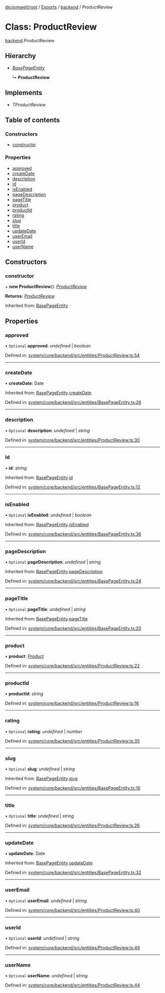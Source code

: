 [@cromwell/root](../README.md) / [Exports](../modules.md) / [backend](../modules/backend.md) / ProductReview

# Class: ProductReview

[backend](../modules/backend.md).ProductReview

## Hierarchy

* [*BasePageEntity*](backend.basepageentity.md)

  ↳ **ProductReview**

## Implements

* *TProductReview*

## Table of contents

### Constructors

- [constructor](backend.productreview.md#constructor)

### Properties

- [approved](backend.productreview.md#approved)
- [createDate](backend.productreview.md#createdate)
- [description](backend.productreview.md#description)
- [id](backend.productreview.md#id)
- [isEnabled](backend.productreview.md#isenabled)
- [pageDescription](backend.productreview.md#pagedescription)
- [pageTitle](backend.productreview.md#pagetitle)
- [product](backend.productreview.md#product)
- [productId](backend.productreview.md#productid)
- [rating](backend.productreview.md#rating)
- [slug](backend.productreview.md#slug)
- [title](backend.productreview.md#title)
- [updateDate](backend.productreview.md#updatedate)
- [userEmail](backend.productreview.md#useremail)
- [userId](backend.productreview.md#userid)
- [userName](backend.productreview.md#username)

## Constructors

### constructor

\+ **new ProductReview**(): [*ProductReview*](backend.productreview.md)

**Returns:** [*ProductReview*](backend.productreview.md)

Inherited from: [BasePageEntity](backend.basepageentity.md)

## Properties

### approved

• `Optional` **approved**: *undefined* \| *boolean*

Defined in: [system/core/backend/src/entities/ProductReview.ts:54](https://github.com/CromwellCMS/Cromwell/blob/b0001b2/system/core/backend/src/entities/ProductReview.ts#L54)

___

### createDate

• **createDate**: Date

Inherited from: [BasePageEntity](backend.basepageentity.md).[createDate](backend.basepageentity.md#createdate)

Defined in: [system/core/backend/src/entities/BasePageEntity.ts:28](https://github.com/CromwellCMS/Cromwell/blob/b0001b2/system/core/backend/src/entities/BasePageEntity.ts#L28)

___

### description

• `Optional` **description**: *undefined* \| *string*

Defined in: [system/core/backend/src/entities/ProductReview.ts:30](https://github.com/CromwellCMS/Cromwell/blob/b0001b2/system/core/backend/src/entities/ProductReview.ts#L30)

___

### id

• **id**: *string*

Inherited from: [BasePageEntity](backend.basepageentity.md).[id](backend.basepageentity.md#id)

Defined in: [system/core/backend/src/entities/BasePageEntity.ts:12](https://github.com/CromwellCMS/Cromwell/blob/b0001b2/system/core/backend/src/entities/BasePageEntity.ts#L12)

___

### isEnabled

• `Optional` **isEnabled**: *undefined* \| *boolean*

Inherited from: [BasePageEntity](backend.basepageentity.md).[isEnabled](backend.basepageentity.md#isenabled)

Defined in: [system/core/backend/src/entities/BasePageEntity.ts:36](https://github.com/CromwellCMS/Cromwell/blob/b0001b2/system/core/backend/src/entities/BasePageEntity.ts#L36)

___

### pageDescription

• `Optional` **pageDescription**: *undefined* \| *string*

Inherited from: [BasePageEntity](backend.basepageentity.md).[pageDescription](backend.basepageentity.md#pagedescription)

Defined in: [system/core/backend/src/entities/BasePageEntity.ts:24](https://github.com/CromwellCMS/Cromwell/blob/b0001b2/system/core/backend/src/entities/BasePageEntity.ts#L24)

___

### pageTitle

• `Optional` **pageTitle**: *undefined* \| *string*

Inherited from: [BasePageEntity](backend.basepageentity.md).[pageTitle](backend.basepageentity.md#pagetitle)

Defined in: [system/core/backend/src/entities/BasePageEntity.ts:20](https://github.com/CromwellCMS/Cromwell/blob/b0001b2/system/core/backend/src/entities/BasePageEntity.ts#L20)

___

### product

• **product**: [*Product*](backend.product.md)

Defined in: [system/core/backend/src/entities/ProductReview.ts:22](https://github.com/CromwellCMS/Cromwell/blob/b0001b2/system/core/backend/src/entities/ProductReview.ts#L22)

___

### productId

• **productId**: *string*

Defined in: [system/core/backend/src/entities/ProductReview.ts:16](https://github.com/CromwellCMS/Cromwell/blob/b0001b2/system/core/backend/src/entities/ProductReview.ts#L16)

___

### rating

• `Optional` **rating**: *undefined* \| *number*

Defined in: [system/core/backend/src/entities/ProductReview.ts:35](https://github.com/CromwellCMS/Cromwell/blob/b0001b2/system/core/backend/src/entities/ProductReview.ts#L35)

___

### slug

• `Optional` **slug**: *undefined* \| *string*

Inherited from: [BasePageEntity](backend.basepageentity.md).[slug](backend.basepageentity.md#slug)

Defined in: [system/core/backend/src/entities/BasePageEntity.ts:16](https://github.com/CromwellCMS/Cromwell/blob/b0001b2/system/core/backend/src/entities/BasePageEntity.ts#L16)

___

### title

• `Optional` **title**: *undefined* \| *string*

Defined in: [system/core/backend/src/entities/ProductReview.ts:26](https://github.com/CromwellCMS/Cromwell/blob/b0001b2/system/core/backend/src/entities/ProductReview.ts#L26)

___

### updateDate

• **updateDate**: Date

Inherited from: [BasePageEntity](backend.basepageentity.md).[updateDate](backend.basepageentity.md#updatedate)

Defined in: [system/core/backend/src/entities/BasePageEntity.ts:32](https://github.com/CromwellCMS/Cromwell/blob/b0001b2/system/core/backend/src/entities/BasePageEntity.ts#L32)

___

### userEmail

• `Optional` **userEmail**: *undefined* \| *string*

Defined in: [system/core/backend/src/entities/ProductReview.ts:40](https://github.com/CromwellCMS/Cromwell/blob/b0001b2/system/core/backend/src/entities/ProductReview.ts#L40)

___

### userId

• `Optional` **userId**: *undefined* \| *string*

Defined in: [system/core/backend/src/entities/ProductReview.ts:49](https://github.com/CromwellCMS/Cromwell/blob/b0001b2/system/core/backend/src/entities/ProductReview.ts#L49)

___

### userName

• `Optional` **userName**: *undefined* \| *string*

Defined in: [system/core/backend/src/entities/ProductReview.ts:44](https://github.com/CromwellCMS/Cromwell/blob/b0001b2/system/core/backend/src/entities/ProductReview.ts#L44)
